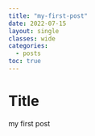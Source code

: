 ```yaml
---
title: "my-first-post"
date: 2022-07-15
layout: single
classes: wide
categories:
  - posts
toc: true
---
```


# Title
my first post
